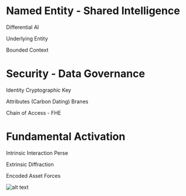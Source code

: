 Named Entity - Shared Intelligence
==================================

<p>Differential AI</p>
<p>Underlying Entity</p>
<p>Bounded Context</p>


Security - Data Governance
==========================

<p>Identity Cryptographic Key</p>
<p>Attributes (Carbon Dating) Branes</p>
<p>Chain of Access - FHE</p>


Fundamental Activation
======================

<p>Intrinsic Interaction Perse</p>
<p>Extrinsic Diffraction</p>
<p>Encoded Asset Forces</p>


![alt text](https://avatars3.githubusercontent.com/u/13820055?s=400&u=ef86dbca75d6586af37d0bbe806cd9068ec18b72&v=4)
